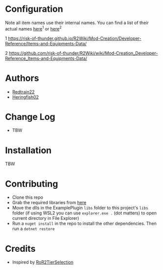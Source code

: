 # Configuration
Note all item names use their internal names. You can find a list of their actual names [here](https://risk-of-thunder.github.io/R2Wiki/Mod-Creation/Developer-Reference/Items-and-Equipments-Data/)<sup>1</sup> or [here](https://github.com/risk-of-thunder/R2Wiki/wiki/Mod-Creation_Developer-Reference_Items-and-Equipments-Data/)<sup>2</sup>

1 https://risk-of-thunder.github.io/R2Wiki/Mod-Creation/Developer-Reference/Items-and-Equipments-Data/

2 https://github.com/risk-of-thunder/R2Wiki/wiki/Mod-Creation_Developer-Reference_Items-and-Equipments-Data/

# Authors
- [Redtrain22](https://github.com/Redtrain22)
- [Heringfish02](https://github.com/Heringfish02)

# Change Log
- TBW

# Installation
TBW

# Contributing
- Clone this repo
- Grab the required libraries from [here](https://github.com/xiaoxiao921/R2Boilerplate) 
- Move the dlls in the ExamplePlugin `libs` folder to this project's `libs` folder (if using WSL2 you can use `explorer.exe .` (dot matters) to open current directory in File Explorer)
- Run a `nuget install` in the repo to install the other dependencies. Then run a `dotnet restore`

# Credits
- Inspired by [RoR2TierSelection](https://github.com/Theray070696/RoR2TierSelection)